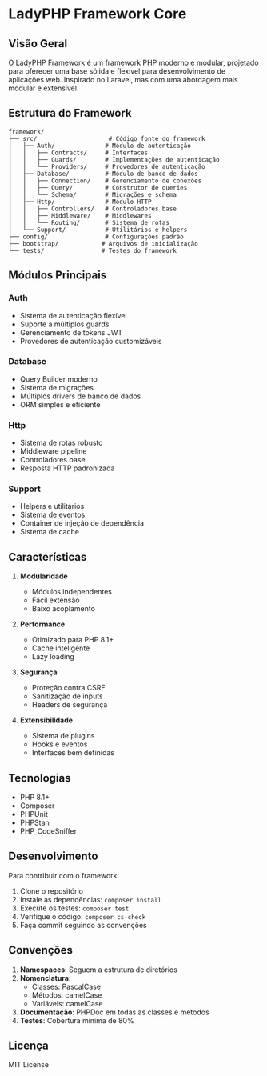 # LadyPHP Framework Core

## Visão Geral

O LadyPHP Framework é um framework PHP moderno e modular, projetado para oferecer uma base sólida e flexível para desenvolvimento de aplicações web. Inspirado no Laravel, mas com uma abordagem mais modular e extensível.

## Estrutura do Framework

```
framework/
├── src/                    # Código fonte do framework
│   ├── Auth/              # Módulo de autenticação
│   │   ├── Contracts/     # Interfaces
│   │   ├── Guards/        # Implementações de autenticação
│   │   └── Providers/     # Provedores de autenticação
│   ├── Database/          # Módulo de banco de dados
│   │   ├── Connection/    # Gerenciamento de conexões
│   │   ├── Query/         # Construtor de queries
│   │   └── Schema/        # Migrações e schema
│   ├── Http/              # Módulo HTTP
│   │   ├── Controllers/   # Controladores base
│   │   ├── Middleware/    # Middlewares
│   │   └── Routing/       # Sistema de rotas
│   └── Support/           # Utilitários e helpers
├── config/                # Configurações padrão
├── bootstrap/            # Arquivos de inicialização
└── tests/                # Testes do framework
```

## Módulos Principais

### Auth
- Sistema de autenticação flexível
- Suporte a múltiplos guards
- Gerenciamento de tokens JWT
- Provedores de autenticação customizáveis

### Database
- Query Builder moderno
- Sistema de migrações
- Múltiplos drivers de banco de dados
- ORM simples e eficiente

### Http
- Sistema de rotas robusto
- Middleware pipeline
- Controladores base
- Resposta HTTP padronizada

### Support
- Helpers e utilitários
- Sistema de eventos
- Container de injeção de dependência
- Sistema de cache

## Características

1. **Modularidade**
   - Módulos independentes
   - Fácil extensão
   - Baixo acoplamento

2. **Performance**
   - Otimizado para PHP 8.1+
   - Cache inteligente
   - Lazy loading

3. **Segurança**
   - Proteção contra CSRF
   - Sanitização de inputs
   - Headers de segurança

4. **Extensibilidade**
   - Sistema de plugins
   - Hooks e eventos
   - Interfaces bem definidas

## Tecnologias

- PHP 8.1+
- Composer
- PHPUnit
- PHPStan
- PHP_CodeSniffer

## Desenvolvimento

Para contribuir com o framework:

1. Clone o repositório
2. Instale as dependências: `composer install`
3. Execute os testes: `composer test`
4. Verifique o código: `composer cs-check`
5. Faça commit seguindo as convenções

## Convenções

1. **Namespaces**: Seguem a estrutura de diretórios
2. **Nomenclatura**: 
   - Classes: PascalCase
   - Métodos: camelCase
   - Variáveis: camelCase
3. **Documentação**: PHPDoc em todas as classes e métodos
4. **Testes**: Cobertura mínima de 80%

## Licença

MIT License 